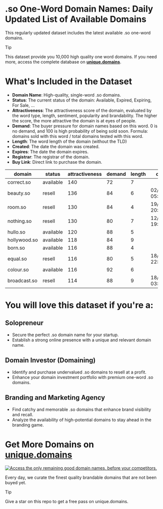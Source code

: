 
# .so One-Word Domain Names: Daily Updated List of Available Domains

This regularly updated dataset includes the latest available .so one-word domains.

> [!TIP]
> This dataset provide you 10,000 high quality one word domains.
> If you need more, access the complete database on **[unique.domains](https://unique.domains?utm_source=github&utm_medium=dataset&utm_campaign=.so&utm_content=description.top)**.

# What's Included in the Dataset

- **Domain Name**: High-quality, single-word .so domains.
- **Status**: The current status of the domain: Available, Expired, Expiring, For Sale, ...
- **Attractiveness**: The attractiveness score of the domain, evaluated by the word type, length, sentiment, popularity and brandability. The higher the score, the more attractive the domain is at eyes of people.
- **Demand**: The buyer pressure for domain names based on this word. 0 is no demand, and 100 is high probability of being sold soon. Formula: domains sold with this word / total domains tested with this word.
- **Length**: The word length of the domain (without the TLD)
- **Created**: The date the domain was created.
- **Expires**: The date the domain expires.
- **Registrar**: The registrar of the domain.
- **Buy Link**: Direct link to purchase the domain.

| domain       | status    | attractiveness | demand | length | created          | expires          | registrar              | sectors                             |
| ------------ | --------- | -------------- | ------ | ------ | ---------------- | ---------------- | ---------------------- | ----------------------------------- |
| correct.so   | available | 140            | 72     | 7      |                  |                  |                        | Business,Education,Technology       |
| beauty.so    | resell    | 136            | 84     | 6      | 02/02/2024 05:16 | 02/02/2026 05:16 | SOSTEC TECHNOLOGIES_LR | Fashion,Media,Retail                |
| room.so      | resell    | 130            | 84     | 4      | 19/08/2020 20:07 | 19/08/2025 20:07 | NameCheap              | General,Real Estate                 |
| nothing.so   | resell    | 130            | 80     | 7      | 12/07/2022 19:16 | 12/07/2026 19:16 | SOSTEC TECHNOLOGIES_LR | Arts,General,Media                  |
| hullo.so     | available | 120            | 88     | 5      |                  |                  |                        | Technology                          |
| hollywood.so | available | 118            | 84     | 9      |                  |                  |                        | Entertainment,Media,Travel          |
| born.so      | available | 116            | 88     | 4      |                  |                  |                        | Business,General,Humanities,Media   |
| equal.so     | resell    | 116            | 80     | 5      | 18/08/2024 22:08 | 18/08/2025 22:08 | NameCheap              | Education,General,Law               |
| colour.so    | available | 116            | 92     | 6      |                  |                  |                        | Arts,Fashion,General                |
| broadcast.so | resell    | 114            | 88     | 9      | 18/05/2022 03:29 | 18/05/2026 03:29 | SOSTEC TECHNOLOGIES_LR | Media,Technology,Telecommunications |

# You will love this dataset if you're a:

## Solopreneur

- Secure the perfect .so domain name for your startup.
- Establish a strong online presence with a unique and relevant domain name.

## Domain Investor (Domaining)

- Identify and purchase undervalued .so domains to resell at a profit.
- Enhance your domain investment portfolio with premium one-word .so domains.

## Branding and Marketing Agency

- Find catchy and memorable .so domains that enhance brand visibility and recall.
- Analyze the availability of high-potential domains to stay ahead in the branding game.

# Get More Domains on [unique.domains](https://unique.domains?utm_source=github&utm_medium=dataset&utm_campaign=.so&utm_content=description.bottom)

[![Access the only remaining good domain names, before your competitors.](https://github.so/UniqueDomains/so-oneword-domains/blob/main/unique.domains.jpg?raw=true)](https://unique.domains?utm_source=github&utm_medium=dataset&utm_campaign=.so&utm_content=description.image)

Every day, we curate the finest quality brandable domains that are not been buyed yet.

> [!TIP]
> Give a star on this repo to get a free pass on unique.domains.
        